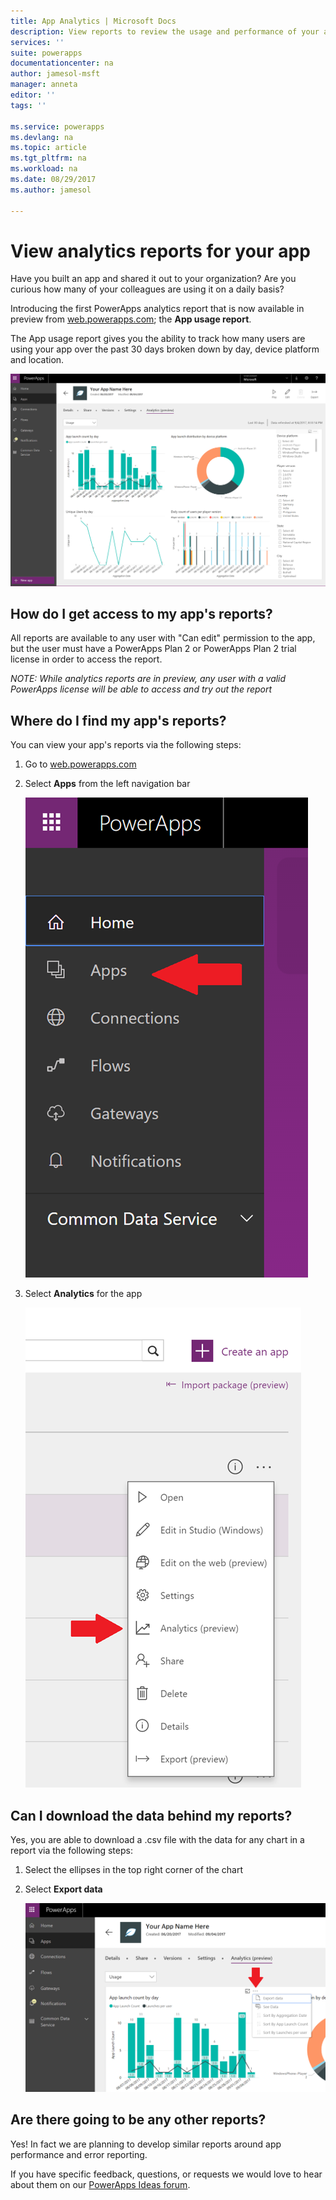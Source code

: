 ```yaml
---
title: App Analytics | Microsoft Docs
description: View reports to review the usage and performance of your app.
services: ''
suite: powerapps
documentationcenter: na
author: jamesol-msft
manager: anneta
editor: ''
tags: ''

ms.service: powerapps
ms.devlang: na
ms.topic: article
ms.tgt_pltfrm: na
ms.workload: na
ms.date: 08/29/2017
ms.author: jamesol

---
```

# View analytics reports for your app
Have you built an app and shared it out to your organization?  Are you curious how many of your colleagues are using it on a daily basis?

Introducing the first  PowerApps analytics report that is now available in preview from [web.powerapps.com](1.md); the **App usage report**.

The App usage report gives you the ability to track how many users are using your app over the past 30 days broken down by day, device platform and location.

![App usage report](./media/app-analytics/analytics.png)

## How do I get access to my app's reports?
All reports are available to any user with "Can edit" permission to the app, but the user must have a PowerApps Plan 2 or PowerApps Plan 2 trial license in order to access the report.

*NOTE: While analytics reports are in preview, any user with a valid PowerApps license will be able to access and try out the report*

## Where do I find my app's reports?
You can view your app's reports via the following steps:

1. Go to [web.powerapps.com](1.md)
2. Select **Apps** from the left navigation bar
   
    ![Left navigation bar](./media/app-analytics/left-nav.png)
3. Select **Analytics** for the app
   
    ![Analytics entry point](./media/app-analytics/analytics-entry-point.png)

## Can I download the data behind my reports?
Yes, you are able to download a .csv file with the data for any chart in a report via the following steps:

1. Select the ellipses in the top right corner of the chart
2. Select **Export data**
   
    ![Download chart data](./media/app-analytics/analytics-download.png)

## Are there going to be any other reports?
Yes! In fact we are planning to develop similar reports around app performance and error reporting.

If you have specific feedback, questions, or requests we would love to hear about them on our [PowerApps Ideas forum](2.md).

[1]: https://web.powerapps.com
[2]: https://powerusers.microsoft.com/t5/PowerApps-Ideas/idb-p/PowerAppsIdeas

